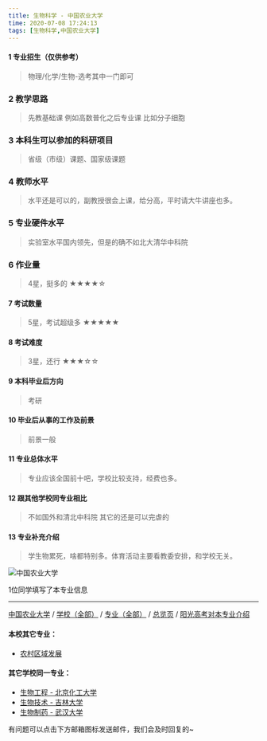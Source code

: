 ```yaml
---
title: 生物科学 - 中国农业大学
time: 2020-07-08 17:24:13
tags: [生物科学,中国农业大学]
---
```

#### 1 专业招生（仅供参考）  
> 物理/化学/生物-选考其中一门即可

### 2 教学思路
> 先教基础课 例如高数普化之后专业课 比如分子细胞


### 3 本科生可以参加的科研项目
>  省级（市级）课题、国家级课题


### 4 教师水平
> 水平还是可以的，副教授很会上课，给分高，平时请大牛讲座也多。


### 5 专业硬件水平
> 实验室水平国内领先，但是的确不如北大清华中科院


### 6 作业量
>4星，挺多的
★★★★☆


#### 7 考试数量
>5星，考试超级多
★★★★★



#### 8 考试难度
>3星，还行
★★★☆☆


#### 9 本科毕业后方向
> 考研


#### 10 毕业后从事的工作及前景
> 前景一般


#### 11 专业总体水平
> 专业应该全国前十吧，学校比较支持，经费也多。


#### 12 跟其他学校同专业相比
> 不如国外和清北中科院 其它的还是可以完虐的


#### 13 专业补充介绍
> 学生物累死，啥都特别多。体育活动主要看教委安排，和学校无关。


![中国农业大学](http://upload-images.jianshu.io/upload_images/6206192-d83b6b0f1f43d70f.jpeg?imageMogr2/auto-orient/strip%7CimageView2/2/w/1240)

1位同学填写了本专业信息
***
[中国农业大学](https://univgo.github.io/2020/07/08/中国农业大学) / [学校（全部）](https://univgo.github.io/2020/07/09/学校汇总页) / [专业（全部）](https://univgo.github.io/2020/07/09/专业汇总页) / [总览页](https://univgo.github.io/2020/07/09/总览) / [阳光高考对本专业介绍](http://gaokao.chsi.com.cn/sch/zyk/view.do?schId=73394582&specId=73383839)
#### 本校其它专业：
- [农村区域发展](https://univgo.github.io/2020/07/08/农村区域发展%20-%20中国农业大学)

#### 其它学校同一专业：
- [生物工程 - 北京化工大学](https://univgo.github.io/2020/07/08/生物工程%20-%20北京化工大学)
- [生物技术 - 吉林大学](https://univgo.github.io/2020/07/08/生物技术%20-%20吉林大学)
- [生物制药 - 武汉大学](https://univgo.github.io/2020/07/08/生物制药%20-%20武汉大学)

有问题可以点击下方邮箱图标发送邮件，我们会及时回复的~